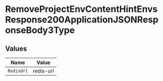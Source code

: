 # RemoveProjectEnvContentHintEnvsResponse200ApplicationJSONResponseBody3Type


## Values

| Name       | Value      |
| ---------- | ---------- |
| `RedisUrl` | redis-url  |